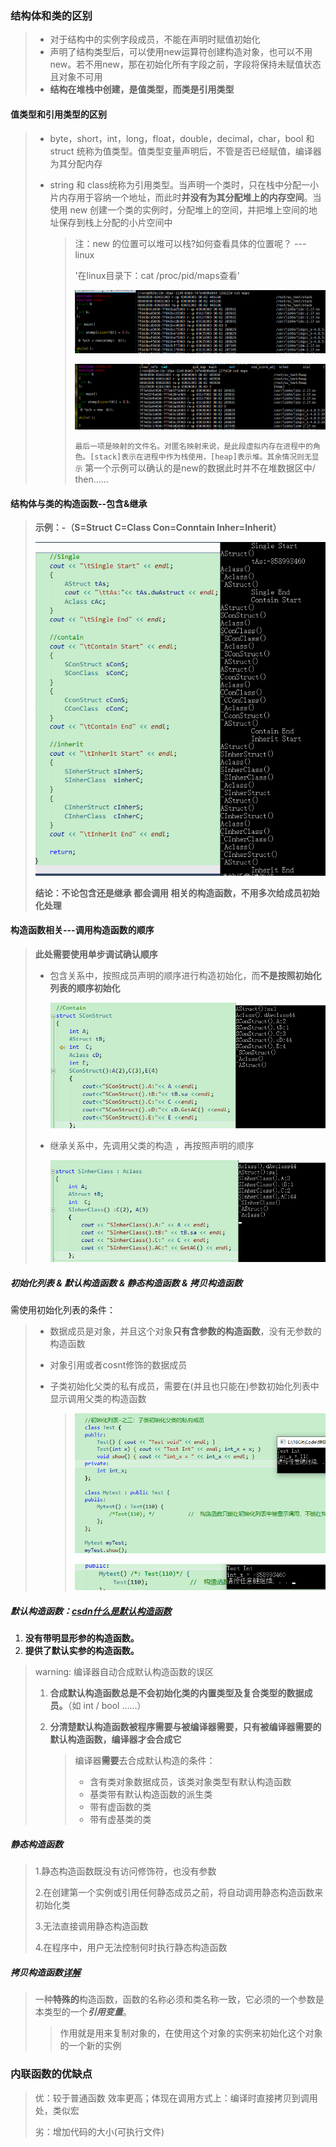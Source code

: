 ### 结构体和类的区别

> + 对于结构中的实例字段成员，不能在声明时赋值初始化
> + 声明了结构类型后，可以使用new运算符创建构造对象，也可以不用new。若不用new，那在初始化所有字段之前，字段将保持未赋值状态且对象不可用  
> + **结构在堆栈中创建，是值类型，而类是引用类型** 

#### 	值类型和引用类型的区别

> + byte，short，int，long，float，double，decimal，char，bool 和 struct 统称为值类型。值类型变量声明后，不管是否已经赋值，编译器为其分配内存
>
> + string 和 class统称为引用类型。当声明一个类时，只在栈中分配一小片内存用于容纳一个地址，而此时**并没有为其分配堆上的内存空间**。当使用 new 创建一个类的实例时，分配堆上的空间，并把堆上空间的地址保存到栈上分配的小片空间中
>
>   > 注：new 的位置可以堆可以栈?如何查看具体的位置呢？ --- linux
>   >
>   > '在linux目录下：cat /proc/pid/maps查看'
>   >
>   > ![alt ](..\Code\9_image\0327New保存的位置栈.png)
>   >
>   > 
>   >
>   > ![alt](..\Code\9_image\New保存的位置.png)
>   >
>   > ```最后一项是映射的文件名。对匿名映射来说，是此段虚拟内存在进程中的角色。[stack]表示在进程中作为栈使用，[heap]表示堆。其余情况则无显示```  第一个示例可以确认的是new的数据此时并不在堆数据区中/ then……





#### 结构体与类的构造函数--包含&继承

> **示例：-（S=Struct   C=Class  Con=Conntain  Inher=Inherit）**
>
> ![alt 构造函数](..\Code\9_image\运行结果.png  "示例：s表示struct/c表示class")
>
> **结论：不论包含还是继承 都会调用 相关的构造函数，不用多次给成员初始化处理**







#### 构造函数相关---调用构造函数的顺序

> **此处需要使用单步调试确认顺序**
>
> + 包含关系中，按照成员声明的顺序进行构造初始化，而**不是按照初始化列表的顺序初始化**
>
>   ![0331构造_包含](..\Code\9_image\0331构造_包含.png)
>
> + 继承关系中，先调用父类的构造  ，再按照声明的顺序
>
>   ![0331构造_包含](..\Code\9_image\0331构造_继承.png)



##### 初始化列表 & 默认构造函数 & 静态构造函数  & 拷贝构造函数

需使用初始化列表的条件：

> + 数据成员是对象，并且这个对象**只有含参数的构造函数**，没有无参数的构造函数
>
> + 对象引用或者cosnt修饰的数据成员
>
> + 子类初始化父类的私有成员，需要在(并且也只能在)参数初始化列表中显示调用父类的构造函数
>
>   > ![初始化列表三](..\Code\9_image\初始化列表三.png "不能在构造函数内部被显示调用.  否则Test对象的生命周期只在{}内")
>   >
>   > ![初始化列表三_比较](..\Code\9_image\初始化列表三_比较.png)

#####  默认构造函数：[csdn什么是默认构造函数](https://blog.csdn.net/bear_n/article/details/72798301)

1. **没有带明显形参的构造函数。**
2. **提供了默认实参的构造函数。**

> warning: 编译器自动合成默认构造函数的误区
>
> 1. **合成默认构造函数总是不会初始化类的内置类型及复合类型的数据成员。**（如 int / bool ……）
>
> 2. **分清楚默认构造函数被程序需要与被编译器需要，只有被编译器需要的默认构造函数，编译器才会合成它**
>
>    > 编译器**需要**去合成默认构造的条件：
>    >
>    > + 含有类对象数据成员，该类对象类型有默认构造函数
>    > + 基类带有默认构造函数的派生类
>    > + 带有虚函数的类
>    > + 带有虚基类的类

##### 静态构造函数

> 1.静态构造函数既没有访问修饰符，也没有参数
>
> 2.在创建第一个实例或引用任何静态成员之前，将自动调用静态构造函数来初始化类
>
> 3.无法直接调用静态构造函数
>
> 4.在程序中，用户无法控制何时执行静态构造函数

##### 拷贝构造函数[详解](<https://www.cnblogs.com/alantu2018/p/8459250.html>)

> 一种**特殊的**构造函数，函数的名称必须和类名称一致，它必须的一个参数是本类型的一个***引用变量***。
>
> >  作用就是用来复制对象的，在使用这个对象的实例来初始化这个对象的一个新的实例





### 内联函数的优缺点

> 优：较于普通函数 效率更高；体现在调用方式上：编译时直接拷贝到调用处，类似宏
>
> 劣：增加代码的大小(可执行文件)







##### 